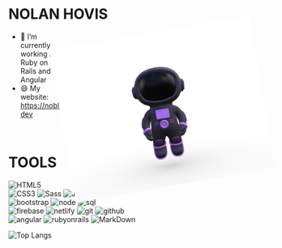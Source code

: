 
<h1 style="border: none"> NOLAN HOVIS </h1>

<img align="right" src="./img/Astronaut.png" width="400" style="transform: rotate(-10deg);" />

- 🔭 I’m currently working in Ruby on Rails and Angular
- 😄 My website: https://nobl.dev

<br>

<h1 style="border: none"> TOOLS </h1>

![HTML5](https://img.shields.io/badge/html%205-grey?style=for-the-badge&logo=html5&logoColor=white&labelColor=8E2DE2)
![CSS3](https://img.shields.io/badge/css%203-grey?style=for-the-badge&logo=css3&logoColor=white&labelColor=8E2DE2)
![Sass](https://img.shields.io/badge/sass-grey?style=for-the-badge&logo=sass&logoColor=white&labelColor=8E2DE2)
![JavaScript](https://img.shields.io/badge/-JavaScript-grey?style=for-the-badge&logo=javascript&logoColor=white&labelColor=8E2DE2)
<br>
![bootstrap](https://img.shields.io/badge/-bootstrap-grey?style=for-the-badge&logo=bootstrap&logoColor=white&labelColor=8E2DE2)
![node](https://img.shields.io/badge/-node-grey?style=for-the-badge&logo=node.js&logoColor=white&labelColor=8E2DE2)
![sql](https://img.shields.io/badge/-sql-grey?style=for-the-badge&logo=mysql&logoColor=white&labelColor=8E2DE2)
<br>
![firebase](https://img.shields.io/badge/-firebase-grey?style=for-the-badge&logo=firebase&logoColor=white&labelColor=8E2DE2)
![netlify](https://img.shields.io/badge/-netlify-grey?style=for-the-badge&logo=netlify&logoColor=white&labelColor=8E2DE2)
![git](https://img.shields.io/badge/-git-grey?style=for-the-badge&logo=git&logoColor=white&labelColor=8E2DE2)
![github](https://img.shields.io/badge/-github-grey?style=for-the-badge&logo=github&logoColor=white&labelColor=8E2DE2)
<br>
![angular](https://img.shields.io/badge/-angular-grey?style=for-the-badge&logo=angular&logoColor=white&labelColor=8E2DE2)
![rubyonrails](https://img.shields.io/badge/-rubyonrails-grey?style=for-the-badge&logo=rubyonrails&logoColor=white&labelColor=8E2DE2)
![MarkDown](https://img.shields.io/badge/-Markdown-grey?style=for-the-badge&logo=Markdown&logoColor=white&labelColor=8E2DE2)




![Top Langs](https://github-readme-stats.vercel.app/api/top-langs/?username=nolanhovis&theme=radical&title_color=8E2DE2&text_color=fff)
